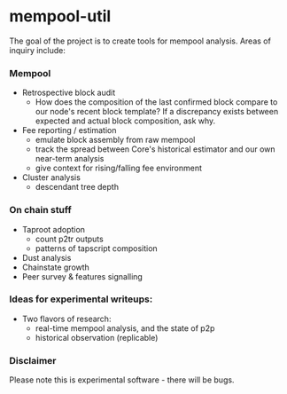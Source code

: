 # mempool-util

The goal of the project is to create tools for mempool analysis. Areas of inquiry include:

### Mempool
- Retrospective block audit
    - How does the composition of the last confirmed block compare to our node's recent block template? If a discrepancy exists between expected and actual block composition, ask why.
- Fee reporting / estimation
    - emulate block assembly from raw mempool
    - track the spread between Core's historical estimator and our own near-term analysis
    - give context for rising/falling fee environment
- Cluster analysis
    - descendant tree depth

### On chain stuff
- Taproot adoption
    - count p2tr outputs
    - patterns of tapscript composition
- Dust analysis
- Chainstate growth
- Peer survey & features signalling

### Ideas for experimental writeups:
- Two flavors of research:
    - real-time mempool analysis, and the state of p2p
    - historical observation (replicable)

### Disclaimer
Please note this is experimental software - there will be bugs.
